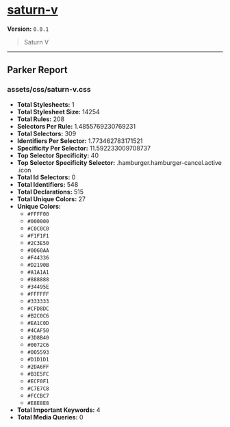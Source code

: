# [saturn-v]( https://github.com/marcio/saturn-v )

**Version:** `0.0.1`

> Saturn V

* * *

## Parker Report

### assets/css/saturn-v.css

- **Total Stylesheets:** 1
- **Total Stylesheet Size:** 14254
- **Total Rules:** 208
- **Selectors Per Rule:** 1.4855769230769231
- **Total Selectors:** 309
- **Identifiers Per Selector:** 1.773462783171521
- **Specificity Per Selector:** 11.592233009708737
- **Top Selector Specificity:** 40
- **Top Selector Specificity Selector:** .hamburger.hamburger-cancel.active .icon
- **Total Id Selectors:** 0
- **Total Identifiers:** 548
- **Total Declarations:** 515
- **Total Unique Colors:** 27
- **Unique Colors:**
	- `#FFFF00`
	- `#000000`
	- `#C0C0C0`
	- `#F1F1F1`
	- `#2C3E50`
	- `#0060AA`
	- `#F44336`
	- `#D2190B`
	- `#A1A1A1`
	- `#888888`
	- `#34495E`
	- `#FFFFFF`
	- `#333333`
	- `#CFD8DC`
	- `#B2C0C6`
	- `#EA1C0D`
	- `#4CAF50`
	- `#3D8B40`
	- `#0072C6`
	- `#005593`
	- `#D1D1D1`
	- `#2DA6FF`
	- `#B3E5FC`
	- `#ECF0F1`
	- `#C7E7C8`
	- `#FCCBC7`
	- `#E8E8E8`
- **Total Important Keywords:** 4
- **Total Media Queries:** 0
